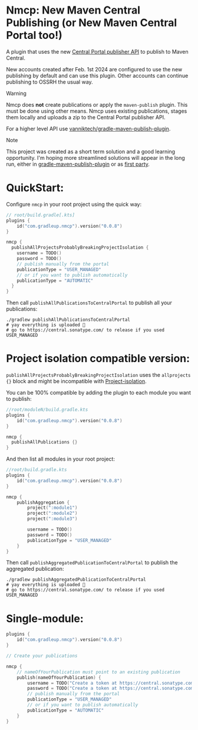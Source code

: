 # Nmcp: New Maven Central Publishing (or New Maven Central Portal too!)

A plugin that uses the new [Central Portal publisher API](https://central.sonatype.org/publish/publish-portal-api/) to publish to Maven Central.

New accounts created after Feb. 1st 2024 are configured to use the new publishing by default and can use this plugin. Other accounts can continue publishing to OSSRH the usual way.

> [!WARNING]
> Nmcp does **not** create publications or apply the `maven-publish` plugin. This must be done using other means. Nmcp uses existing publications, stages them locally and uploads a zip to the Central Portal publisher API.
>
> For a higher level API use [vanniktech/gradle-maven-publish-plugin](https://github.com/vanniktech/gradle-maven-publish-plugin/).

> [!NOTE]
> This project was created as a short term solution and a good learning opportunity. I'm hoping more streamlined solutions will appear in the long run, either
 in [gradle-maven-publish-plugin](https://github.com/vanniktech/gradle-maven-publish-plugin/issues/722) or as [first party](https://github.com/gradle/gradle/issues/28120).

# QuickStart:

Configure `nmcp` in your root project using the quick way:

```kotlin
// root/build.gradle[.kts]
plugins {
    id("com.gradleup.nmcp").version("0.0.8")
}

nmcp {
  publishAllProjectsProbablyBreakingProjectIsolation {
    username = TODO()
    password = TODO()
    // publish manually from the portal
    publicationType = "USER_MANAGED"
    // or if you want to publish automatically
    publicationType = "AUTOMATIC"
  }
}
```

Then call `publishAllPublicationsToCentralPortal` to publish all your publications:

```
./gradlew publishAllPublicationsToCentralPortal
# yay everything is uploaded 🎉
# go to https://central.sonatype.com/ to release if you used USER_MANAGED
```

# Project isolation compatible version:

`publishAllProjectsProbablyBreakingProjectIsolation` uses the `allprojects {}` block and might be incompatible with [Project-isolation](https://gradle.github.io/configuration-cache/). 

You can be 100% compatible by adding the plugin to each module you want to publish:

```kotlin
//root/moduleN/build.gradle.kts
plugins {
    id("com.gradleup.nmcp").version("0.0.8")
}

nmcp {
  publishAllPublications {}
}
```

And then list all modules in your root project:

```kotlin
//root/build.gradle.kts
plugins {
    id("com.gradleup.nmcp").version("0.0.8")
}

nmcp {
    publishAggregation {
        project(":module1")
        project(":module2")
        project(":module3")

        username = TODO()
        password = TODO()
        publicationType = "USER_MANAGED"
    }
}
```

Then call `publishAggregatedPublicationToCentralPortal` to publish the aggregated publication:

```
./gradlew publishAggregatedPublicationToCentralPortal
# yay everything is uploaded 🎉
# go to https://central.sonatype.com/ to release if you used USER_MANAGED
```

# Single-module:

```kotlin
plugins {
    id("com.gradleup.nmcp").version("0.0.8")
}

// Create your publications

nmcp {
    // nameOfYourPublication must point to an existing publication
    publish(nameOfYourPublication) {
        username = TODO("Create a token at https://central.sonatype.com/account") 
        password = TODO("Create a token at https://central.sonatype.com/account")
        // publish manually from the portal
        publicationType = "USER_MANAGED"
        // or if you want to publish automatically
        publicationType = "AUTOMATIC"
    }
}
```
